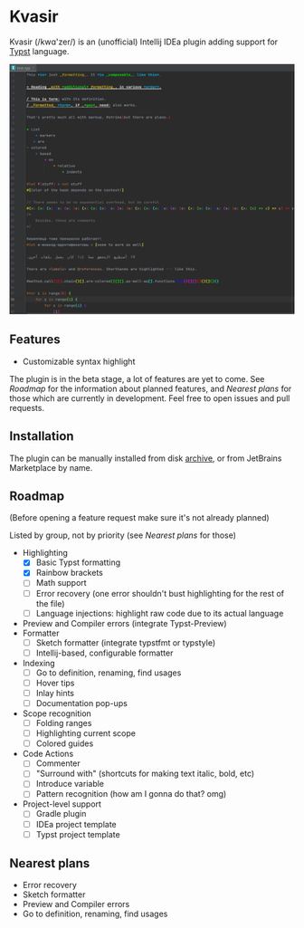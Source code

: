 # Kvasir

Kvasir (/kwɑ'zer/) is an (unofficial) Intellij IDEa plugin adding support for [Typst](https://typst.app/docs) language.

![screenshot.png](screenshot.png)

## Features

- Customizable syntax highlight

The plugin is in the beta stage, a lot of features are yet to come. 
See _Roadmap_ for the information about planned features, 
and _Nearest plans_ for those which are currently in development. 
Feel free to open issues and pull requests.

## Installation

The plugin can be manually installed from disk [archive](distributions/Kvasir-0.1.0-signed.zip), 
or from JetBrains Marketplace by name.

## Roadmap
(Before opening a feature request make sure it's not already planned)

Listed by group, not by priority (see _Nearest plans_ for those)

- Highlighting
  - [X] Basic Typst formatting
  - [X] Rainbow brackets
  - [ ] Math support
  - [ ] Error recovery (one error shouldn't bust highlighting for the rest of the file)
  - [ ] Language injections: highlight raw code due to its actual language
- Preview and Compiler errors (integrate Typst-Preview)
- Formatter
  - [ ] Sketch formatter (integrate typstfmt or typstyle)
  - [ ] Intellij-based, configurable formatter
- Indexing
  - [ ] Go to definition, renaming, find usages
  - [ ] Hover tips
  - [ ] Inlay hints
  - [ ] Documentation pop-ups
- Scope recognition
  - [ ] Folding ranges
  - [ ] Highlighting current scope
  - [ ] Colored guides
- Code Actions
  - [ ] Commenter
  - [ ] "Surround with" (shortcuts for making text italic, bold, etc)
  - [ ] Introduce variable
  - [ ] Pattern recognition (how am I gonna do that? omg)
- Project-level support
  - [ ] Gradle plugin
  - [ ] IDEa project template
  - [ ] Typst project template

## Nearest plans

- Error recovery
- Sketch formatter
- Preview and Compiler errors
- Go to definition, renaming, find usages

